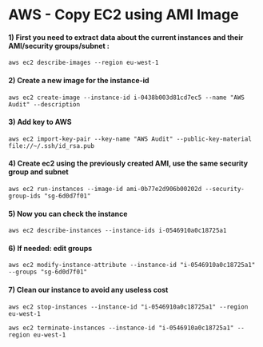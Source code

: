 # AWS - Copy EC2 using AMI Image

#### 1) First you need to extract data about the current instances and their AMI/security groups/subnet :

    aws ec2 describe-images --region eu-west-1

#### 2) Create a new image for the instance-id

    aws ec2 create-image --instance-id i-0438b003d81cd7ec5 --name "AWS Audit" --description

#### 3) Add key to AWS

    aws ec2 import-key-pair --key-name "AWS Audit" --public-key-material file://~/.ssh/id_rsa.pub

#### 4) Create ec2 using the previously created AMI, use the same security group and subnet

    aws ec2 run-instances --image-id ami-0b77e2d906b00202d --security-group-ids "sg-6d0d7f01"

#### 5) Now you can check the instance

    aws ec2 describe-instances --instance-ids i-0546910a0c18725a1

#### 6) If needed: edit groups

    aws ec2 modify-instance-attribute --instance-id "i-0546910a0c18725a1" --groups "sg-6d0d7f01"

#### 7) Clean our instance to avoid any useless cost

    aws ec2 stop-instances --instance-id "i-0546910a0c18725a1" --region eu-west-1

    aws ec2 terminate-instances --instance-id "i-0546910a0c18725a1" --region eu-west-1
